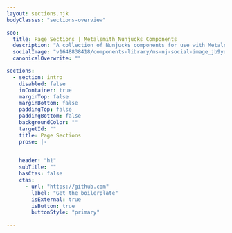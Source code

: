 ```yaml
---
layout: sections.njk
bodyClasses: "sections-overview"

seo:
  title: Page Sections | Metalsmith Nunjucks Components
  description: "A collection of Nunjucks components for use with Metalsmith"
  socialImage: "v1648838418/components-library/ms-nj-social-image_jb9yox.jpg"
  canonicalOverwrite: ""

sections:
  - section: intro
    disabled: false
    inContainer: true
    marginTop: false
    marginBottom: false
    paddingTop: false
    paddingBottom: false
    backgroundColor: ""
    targetId: ""
    title: Page Sections
    prose: |-
      

    header: "h1"
    subTitle: ""
    hasCtas: false
    ctas:
      - url: "https://github.com"
        label: "Get the boilerplate"
        isExternal: true
        isButton: true
        buttonStyle: "primary"
  
---
```

